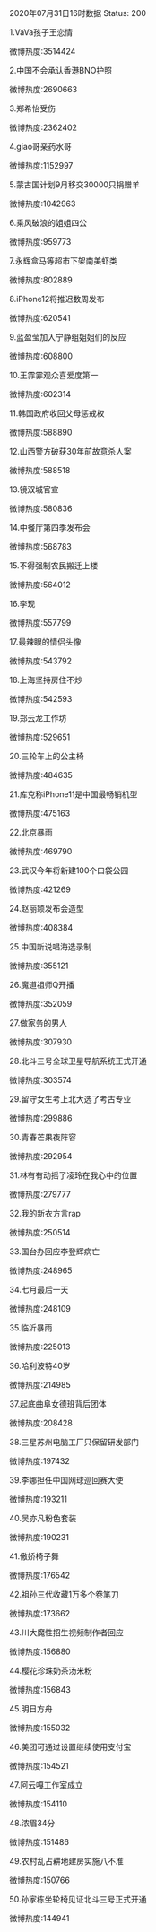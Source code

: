 2020年07月31日16时数据
Status: 200

1.VaVa孩子王恋情

微博热度:3514424

2.中国不会承认香港BNO护照

微博热度:2690663

3.郑希怡受伤

微博热度:2362402

4.giao哥亲药水哥

微博热度:1152997

5.蒙古国计划9月移交30000只捐赠羊

微博热度:1042963

6.乘风破浪的姐姐四公

微博热度:959773

7.永辉盒马等超市下架南美虾类

微博热度:802889

8.iPhone12将推迟数周发布

微博热度:620541

9.蓝盈莹加入宁静组姐姐们的反应

微博热度:608800

10.王霏霏观众喜爱度第一

微博热度:602314

11.韩国政府收回父母惩戒权

微博热度:588890

12.山西警方破获30年前故意杀人案

微博热度:588518

13.镜双城官宣

微博热度:580836

14.中餐厅第四季发布会

微博热度:568783

15.不得强制农民搬迁上楼

微博热度:564012

16.李现

微博热度:557799

17.最辣眼的情侣头像

微博热度:543792

18.上海坚持房住不炒

微博热度:542593

19.郑云龙工作坊

微博热度:529651

20.三轮车上的公主椅

微博热度:484635

21.库克称iPhone11是中国最畅销机型

微博热度:475163

22.北京暴雨

微博热度:469790

23.武汉今年将新建100个口袋公园

微博热度:421269

24.赵丽颖发布会造型

微博热度:408384

25.中国新说唱海选录制

微博热度:355121

26.魔道祖师Q开播

微博热度:352059

27.做家务的男人

微博热度:307930

28.北斗三号全球卫星导航系统正式开通

微博热度:303574

29.留守女生考上北大选了考古专业

微博热度:299886

30.青春芒果夜阵容

微博热度:292954

31.林有有动摇了凌玲在我心中的位置

微博热度:279777

32.我的新衣方言rap

微博热度:250514

33.国台办回应李登辉病亡

微博热度:248965

34.七月最后一天

微博热度:248109

35.临沂暴雨

微博热度:225013

36.哈利波特40岁

微博热度:214985

37.起底曲阜女德班背后团体

微博热度:208428

38.三星苏州电脑工厂只保留研发部门

微博热度:197432

39.李娜担任中国网球巡回赛大使

微博热度:193211

40.吴亦凡粉色套装

微博热度:190231

41.傲娇椅子舞

微博热度:176542

42.祖孙三代收藏1万多个卷笔刀

微博热度:173662

43.川大魔性招生视频制作者回应

微博热度:156880

44.樱花珍珠奶茶汤米粉

微博热度:156843

45.明日方舟

微博热度:155032

46.美团可通过设置继续使用支付宝

微博热度:154521

47.阿云嘎工作室成立

微博热度:154110

48.浓眉34分

微博热度:151486

49.农村乱占耕地建房实施八不准

微博热度:150766

50.孙家栋坐轮椅见证北斗三号正式开通

微博热度:144941

